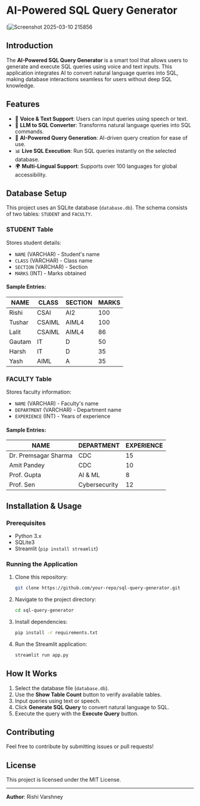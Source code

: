 # AI-Powered SQL Query Generator

(![Screenshot 2025-03-10 215856](https://github.com/user-attachments/assets/9c445baa-4bc9-4143-9c3a-eaae3dd14523)


## Introduction
The **AI-Powered SQL Query Generator** is a smart tool that allows users to generate and execute SQL queries using voice and text inputs. This application integrates AI to convert natural language queries into SQL, making database interactions seamless for users without deep SQL knowledge.

## Features
- 🎤 **Voice & Text Support**: Users can input queries using speech or text.
- 💬 **LLM to SQL Converter**: Transforms natural language queries into SQL commands.
- 🧠 **AI-Powered Query Generation**: AI-driven query creation for ease of use.
- 📊 **Live SQL Execution**: Run SQL queries instantly on the selected database.
- 🌍 **Multi-Lingual Support**: Supports over 100 languages for global accessibility.

## Database Setup
This project uses an SQLite database (`database.db`). The schema consists of two tables: `STUDENT` and `FACULTY`.

### STUDENT Table
Stores student details:
- `NAME` (VARCHAR) - Student's name
- `CLASS` (VARCHAR) - Class name
- `SECTION` (VARCHAR) - Section
- `MARKS` (INT) - Marks obtained

#### Sample Entries:
| NAME   | CLASS  | SECTION | MARKS |
|--------|--------|---------|-------|
| Rishi  | CSAI   | AI2     | 100   |
| Tushar | CSAIML | AIML4   | 100   |
| Lalit  | CSAIML | AIML4   | 86    |
| Gautam | IT     | D       | 50    |
| Harsh  | IT     | D       | 35    |
| Yash   | AIML   | A       | 35    |

### FACULTY Table
Stores faculty information:
- `NAME` (VARCHAR) - Faculty's name
- `DEPARTMENT` (VARCHAR) - Department name
- `EXPERIENCE` (INT) - Years of experience

#### Sample Entries:
| NAME                | DEPARTMENT     | EXPERIENCE |
|---------------------|---------------|------------|
| Dr. Premsagar Sharma | CDC           | 15         |
| Amit Pandey        | CDC           | 10         |
| Prof. Gupta       | AI & ML       | 8          |
| Prof. Sen        | Cybersecurity | 12         |

## Installation & Usage

### Prerequisites
- Python 3.x
- SQLite3
- Streamlit (`pip install streamlit`)

### Running the Application
1. Clone this repository:
   ```sh
   git clone https://github.com/your-repo/sql-query-generator.git
   ```
2. Navigate to the project directory:
   ```sh
   cd sql-query-generator
   ```
3. Install dependencies:
   ```sh
   pip install -r requirements.txt
   ```
4. Run the Streamlit application:
   ```sh
   streamlit run app.py
   ```

## How It Works
1. Select the database file (`database.db`).
2. Use the **Show Table Count** button to verify available tables.
3. Input queries using text or speech.
4. Click **Generate SQL Query** to convert natural language to SQL.
5. Execute the query with the **Execute Query** button.

## Contributing
Feel free to contribute by submitting issues or pull requests!

## License
This project is licensed under the MIT License.

---
**Author**: Rishi Varshney
